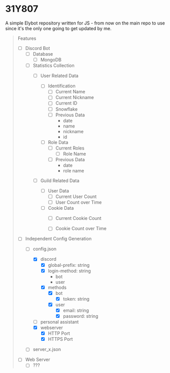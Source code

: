 # 31Y807
A simple Elybot repository written for JS - from now on the main repo to use since it's the only one going to get updated by me.

>Features
> - [ ] Discord Bot
>   - [ ] Database
>     - [ ] MongoDB
>   - [ ] Statistics Collection
>     - [ ] User Related Data
>
>       - [ ] Identification
>         - [ ] Current Name
>         - [ ] Current Nickname
>         - [ ] Current ID
>         - [ ] Snowflake
>         - [ ] Previous Data
>           - date
>           - name
>           - nickname
>           - id
>       - [ ] Role Data
>         - [ ] Current Roles
>           - [ ] Role Name
>         - [ ] Previous Data
>           - date
>           - role name
>
>     - [ ] Guild Related Data
>       - [ ] User Data
>         - [ ] Current User Count
>         - [ ] User Count over Time
>       - [ ] Cookie Data
>         - [ ] Current Cookie Count
>         - [ ] Cookie Count over Time
>
>
> - [ ] Independent Config Generation
>   - [ ] config.json
>     - [x] discord
>       - [x] global-prefix: string
>       - [x] login-method: string
>         - bot
>         - user
>       - [x] methods
>         - [x] bot
>           - [x] token: string
>         - [x] user
>           - [x] email: string
>           - [x] password: string
>     - [ ] personal assistant
>     - [x] webserver
>       - [x] HTTP Port
>       - [x] HTTPS Port
>   - [ ] server_x.json
>
>
> - [ ] Web Server
>   - [ ] ???
